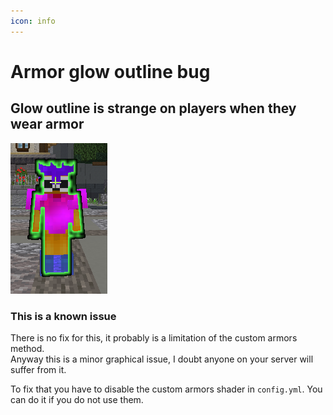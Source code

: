 ```yaml
---
icon: info
---
```


# Armor glow outline bug

## Glow outline is strange on players when they wear armor

<img src="assets/images/armor-glow-outline-bug.png" alt="" />

### This is a known issue

There is no fix for this, it probably is a limitation of the custom armors method.\
Anyway this is a minor graphical issue, I doubt anyone on your server will suffer from it.

To fix that you have to disable the custom armors shader in `config.yml`. You can do it if you do not use them.